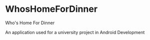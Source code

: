 # WhosHomeForDinner

Who's Home For Dinner

An application used for a university project in Android Development
